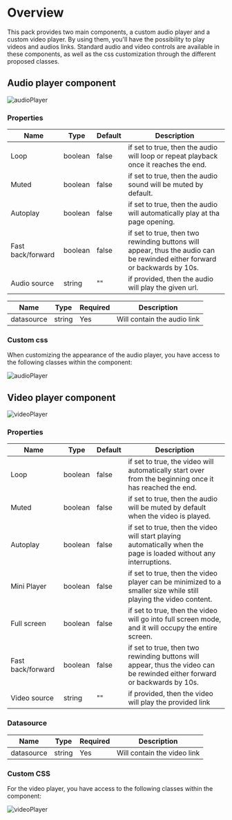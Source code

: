 # Overview

This pack provides two main components, a custom audio player and a custom video player. By using them, you'll have the possibility to play videos and audios links. Standard audio and video controls are available in these components, as well as the css customization through the different proposed classes.

## Audio player component 

![audioPlayer](https://github.com/b-fadwa/audio-player/blob/develop/public/audioPlayer.png)

### Properties

| Name       | Type          | Default   | Description                                       |
| ---------- | ----------------|------------------------ | ------------------------------------------------- |
| Loop       | boolean      |false     | if set to true, then the audio will loop or repeat playback once it reaches the end. |
| Muted       | boolean      |false     | if set to true, then the audio sound will be muted by default. |
| Autoplay      | boolean      |false     | if set to true, then the audio will automatically play at tha page opening.  |
| Fast back/forward    | boolean      |false     | if set to true, then two rewinding buttons will appear, thus the audio can be rewinded either forward or backwards by 10s.|
| Audio source      | string     |""     | if provided, then the audio will play the given url.|


| Name       | Type          | Required   | Description                                       |
| ---------- | ---------------- |--------------------- |-------------------------------------------------|
| datasource       |string      |Yes     | Will contain the audio link|

### Custom css

When customizing the appearance of the audio player, you have access to the following classes within the component:

![audioPlayer](https://github.com/b-fadwa/audio-player/blob/develop/public/customAudio.png)


## Video player component 

![videoPlayer](https://github.com/b-fadwa/audio-player/blob/develop/public/videoPlayer.png)

### Properties

| Name       | Type          | Default   | Description                                       |
| ---------- | ----------------|------------------------ | ------------------------------------------------- |
| Loop       | boolean      |false     | if set to true, the video will automatically start over from the beginning once it has reached the end.|
| Muted       | boolean      |false     | if set to true, then the audio will be muted by default when the video is played. |
| Autoplay      | boolean      |false     | if set to true, then the video will start playing automatically when the page is loaded without any interruptions.|
| Mini Player      | boolean      |false     | if set to true, then the video player can be minimized to a smaller size while still playing the video content. |
| Full screen    | boolean      |false     | if set to true, then the video will go into full screen mode, and it will occupy the entire screen.|
| Fast back/forward    | boolean      |false     | if set to true, then two rewinding buttons will appear, thus the video can be rewinded either forward or backwards by 10s.|
| Video source      | string     |""     | if provided, then the video will play the provided link |


### Datasource

| Name       | Type          | Required   | Description                                       |
| ---------- | ---------------- |--------------------- |-------------------------------------------------|
| datasource       |string      |Yes     | Will contain the video link|


### Custom CSS

For the video player, you have access to the following classes within the component:

![videoPlayer](https://github.com/b-fadwa/audio-player/blob/develop/public/customVideo.png)
